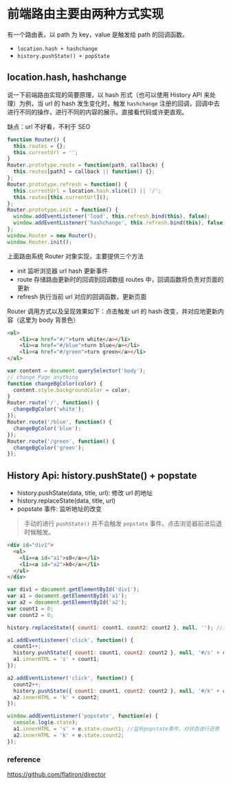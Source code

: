 # 前端路由主要由两种方式实现

有一个路由表，以 path 为 key，value 是触发给 path 的回调函数。

* `location.hash + hashchange`
* `history.pushState() + popState`

## location.hash, hashchange

说一下前端路由实现的简要原理，以 hash 形式（也可以使用 History API 来处理）为例，当 url 的 hash 发生变化时，触发 `hashchange` 注册的回调，回调中去进行不同的操作，进行不同的内容的展示。直接看代码或许更直观。

缺点：url 不好看，不利于 SEO

```javascript
function Router() {
  this.routes = {};
  this.currentUrl = '';
}
Router.prototype.route = function(path, callback) {
  this.routes[path] = callback || function() {};
};
Router.prototype.refresh = function() {
  this.currentUrl = location.hash.slice(1) || '/';
  this.routes[this.currentUrl]();
};
Router.prototype.init = function() {
  window.addEventListener('load', this.refresh.bind(this), false);
  window.addEventListener('hashchange', this.refresh.bind(this), false);
};
window.Router = new Router();
window.Router.init();
```

上面路由系统 Router 对象实现，主要提供三个方法

* init 监听浏览器 url hash 更新事件
* route 存储路由更新时的回调到回调数组 routes 中，回调函数将负责对页面的更新
* refresh 执行当前 url 对应的回调函数，更新页面

Router 调用方式以及呈现效果如下：点击触发 url 的 hash 改变，并对应地更新内容（这里为 body 背景色）

```html
<ul>
    <li><a href="#/">turn white</a></li>
    <li><a href="#/blue">turn blue</a></li>
    <li><a href="#/green">turn green</a></li>
</ul>
```

```javascript
var content = document.querySelector('body');
// change Page anything
function changeBgColor(color) {
  content.style.backgroundColor = color;
}
Router.route('/', function() {
  changeBgColor('white');
});
Router.route('/blue', function() {
  changeBgColor('blue');
});
Router.route('/green', function() {
  changeBgColor('green');
});
```

## History Api: history.pushState() + popstate

* history.pushState(data, title, url): 修改 url 的地址
* history.replaceState(data, title, url)
* popstate 事件: 监听地址的改变

> 手动的进行 `pushState()` 并不会触发 `popstate` 事件。点击浏览器前进后退时候触发。

```html
<div id="div1">
  <ul>
    <li><a id="a1">s0</a></li>
    <li><a id="a2">k0</a></li>
  </ul>
</div>
```

```javascript
var div1 = document.getElementById('div1');
var a1 = document.getElementById('a1');
var a2 = document.getElementById('a2');
var count1 = 0;
var count2 = 0;

history.replaceState({ count1: count1, count2: count2 }, null, ''); //最开始的状态，采用replace直接替换

a1.addEventListener('click', function() {
  count1++;
  history.pushState({ count1: count1, count2: count2 }, null, '#/s' + count1); //之后的状态，需要进行保存
  a1.innerHTML = 's' + count1;
});

a2.addEventListener('click', function() {
  count2++;
  history.pushState({ count1: count1, count2: count2 }, null, '#/k' + count2); //之后的状态，需要进行保存
  a2.innerHTML = 'k' + count2;
});

window.addEventListener('popstate', function(e) {
  console.log(e.state);
  a1.innerHTML = 's' + e.state.count1; //监听popstate事件，对状态进行还原
  a2.innerHTML = 'k' + e.state.count2;
});
```

### reference

<https://github.com/flatiron/director>

